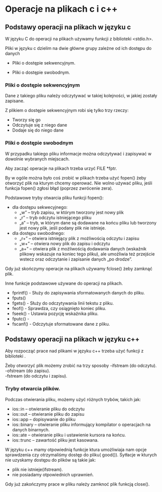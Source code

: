 # Operacje na plikach c i c++

## Podstawy operacji na plikach w języku c

W języku C do operacji na plikach używamy funkcji z biblioteki <stdio.h>.

Pliki w języku c dzielim na dwie główne grupy zależne od ich dostępu do danych

- Pliki o dostępie sekwencyjnym.
  
- Pliki o dostępie swobodnym. 

### Pliki o dostępie sekwencyjnym
 Dane z takiego pliku należy odczytywać w takiej kolejności, w jakiej zostały zapisane.

Z plikiem o dostępie sekwencyjnym robi się tylko trzy rzeczy:
- Tworzy się go
- Odczytuje się z niego dane
- Dodaje się do niego dane

### Pliki o dostępie swobodnym  
 W przypadku takiego pliku informacje można odczytywać i zapisywać w dowolnie wybranych miejscach.

Aby zacząć operacje na plikach trzeba urzyć FILE *fptr.

By w ogóle można było coś zrobić w plikach trzeba użyć fopen() żeby otworzyć plik na kturym chcemy operować. Nie wolno używać pliku, jeśli funkcja fopen() zgłosi błąd (poprzez zwrócenie zera).

 Podstawowe tryby otwarcia pliku funkcji fopen():
 - dla dostępu sekwecyjnego:
   - „w” – tryb zapisu, w którym tworzony jest nowy plik
   - „r” – tryb odczytu istniejącego pliku
   - „a” – tryb, w którym dane są dodawane na końcu pliku lub tworzony jest nowy plik, jeśli podany plik nie istnieje.
 - dla dostępu swobodnego:
   - „r+” – otwiera istniejący plik z możliwością odczytu i zapisu
   - „w+” – otwiera nowy plik do zapisu i odczytu
   - „a+” – otwiera plik z możliwością dodawania danych (wskaźnik plikowy wskazuje na koniec tego pliku), ale umożliwia też przejście wstecz oraz odczytanie i zapisanie danych 
   „po drodze”.

Gdy już skończymy operacje na plikach używamy fclose() żeby zamknąć plik.

Inne funkcje podstawowe używane do operacji na plikach.
 - fprintf() - Służy do zapisywania sformatowanych danych do pliku.
 - fputs()
 - fgets() - Służy do odczytywania linii tekstu z pliku.
 - feof() - Sprawdza, czy osiągnięto koniec pliku.
 - fseek() - Ustawia pozycję wskaźnika pliku.
 - fputc() -
 - fscanf() - Odczytuje sformatowane dane z pliku.
## Podstawy operacji na plikach w języku c++

Aby rozpocząć prace nad plikami w języku c++ trzeba użyć funkcji z biblioteki <ifstream>.

Żeby otworzyć plik możemy zrobić na trzy sposoby 
-ifstream (do odczytu).
-ofstream (do zapisu).  
-fstream (do odczytu i zapisu).

### Tryby otwarcia plików.
Podczas otwierania pliku, możemy użyć różnych trybów, takich jak:
- ios::in – otwieranie pliku do odczytu
- ios::out – otwieranie pliku do zapisu
- ios::app – dopisywanie do pliku
- ios::binary – otwieranie pliku informujący kompilator o operacjach na danych binarnych.
- ios::ate – otwieranie pliku i ustawienie kursora na końcu.
- ios::trunc – zawartość pliku jest kasowana.

W języku c++ mamy otpowiednią funkcje ktura umożliwiaja nam opcje sprawdzenia czy otrzymaliśmy dostęp do pliku( good()).
Sytłacje w kturych nie uzyskamy dostępu do plików są takie jak:
- plik nie istnieje(ifstream).
- nie posiadamy otpowiednich uprawnień.

Gdy już zakończymy prace w pliku należy zamknoć plik funkcją close().

